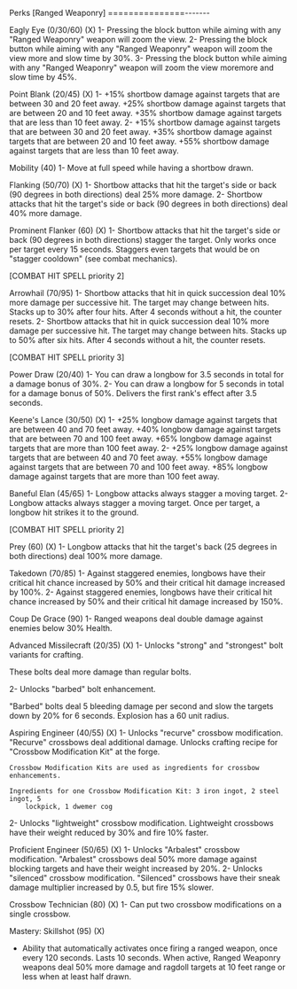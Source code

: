 Perks [Ranged Weaponry]
===============-------

Eagly Eye (0/30/60) (X)
1- Pressing the block button while aiming with any "Ranged Weaponry" weapon will zoom
	the view.
2- Pressing the block button while aiming with any "Ranged Weaponry" weapon will zoom
	the view more and slow time by 30%.
3- Pressing the block button while aiming with any "Ranged Weaponry" weapon will zoom
	the view moremore and slow time by 45%.
	
Point Blank (20/45) (X)
1-  +15% shortbow damage against targets that are between 30 and 20 feet away. +25% 
	shortbow damage against targets that are between 20 and 10 feet away. +35% shortbow 
	damage against targets that are less than 10 feet away.
2-  +15% shortbow damage against targets that are between 30 and 20 feet away. +35% 
	shortbow damage against targets that are between 20 and 10 feet away. +55% shortbow 
	damage against targets that are less than 10 feet away.

Mobility (40)
1- Move at full speed while having a shortbow drawn.

Flanking (50/70) (X)
1- Shortbow attacks that hit the target's side or back (90 degrees in both directions) 
	deal 25% more damage.
2- Shortbow attacks that hit the target's side or back (90 degrees in both directions)
	deal 40% more damage.

Prominent Flanker (60) (X)
1- Shortbow attacks that hit the target's side or back (90 degrees in both directions) 
	stagger the target. Only works once per target every 15 seconds. Staggers even targets
	that would be on "stagger cooldown" (see combat mechanics).
	
[COMBAT HIT SPELL priority 2]
	
Arrowhail (70/95)
1- Shortbow attacks that hit in quick succession deal 10% more damage per successive hit.
	The target may change between hits. Stacks up to 30% after four hits. After 4 seconds
	without a hit, the counter resets.
2- Shortbow attacks that hit in quick succession deal 10% more damage per successive hit.
	The target may change between hits. Stacks up to 50% after six hits. After 4 seconds
	without a hit, the counter resets.

[COMBAT HIT SPELL priority 3]
	
Power Draw (20/40)
1- You can draw a longbow for 3.5 seconds in total for a damage bonus of 30%.
2- You can draw a longbow for 5 seconds in total for a damage bonus of 50%. Delivers the
	first rank's effect after 3.5 seconds.

Keene's Lance (30/50) (X)
1- +25% longbow damage against targets that are between 40 and 70 feet away. +40% 
	longbow damage against targets that are between 70 and 100 feet away. +65% longbow 
	damage against targets that are more than 100 feet away.
2- +25% longbow damage against targets that are between 40 and 70 feet away. +55% 
	longbow damage against targets that are between 70 and 100 feet away. +85% longbow 
	damage against targets that are more than 100 feet away.

Baneful Elan (45/65)
1- Longbow attacks always stagger a moving target.
2- Longbow attacks always stagger a moving target. Once per target, a longbow hit strikes
	it to the ground.
	
[COMBAT HIT SPELL priority 2]
	
Prey (60) (X)
1- Longbow attacks that hit the target's back (25 degrees in both directions) deal
	100% more damage.
	
Takedown (70/85)
1- Against staggered enemies, longbows have their critical hit chance increased by 50%
	and their critical hit damage increased by 100%.
2- Against staggered enemies, longbows have their critical hit chance increased by 50%
	and their critical hit damage increased by 150%.
	
Coup De Grace (90)
1-	Ranged weapons deal double damage against enemies below 30% Health.

Advanced Missilecraft (20/35) (X)
1- Unlocks "strong" and "strongest" bolt variants for crafting.

These bolts deal more damage than regular bolts.

2- Unlocks "barbed" bolt enhancement.

"Barbed" bolts deal 5 bleeding damage per second and slow the targets down by 20%
for 6 seconds. Explosion has a 60 unit radius.

Aspiring Engineer (40/55) (X)
1- Unlocks "recurve" crossbow modification.  "Recurve" crossbows deal
	additional damage. Unlocks crafting recipe for "Crossbow Modification Kit"
	at the forge.
	
	Crossbow Modification Kits are used as ingredients for crossbow enhancements.
	
	Ingredients for one Crossbow Modification Kit: 3 iron ingot, 2 steel ingot, 5
		lockpick, 1 dwemer cog
	
2- Unlocks "lightweight" crossbow modification. Lightweight crossbows have their weight 
	reduced by 30% and fire 10% faster.

Proficient Engineer (50/65) (X)
1- Unlocks "Arbalest" crossbow modification. "Arbalest" crossbows deal
	50% more damage against blocking targets and have their weight increased by 20%.
2- Unlocks "silenced" crossbow modification. "Silenced" crossbows have their sneak 
	damage multiplier increased by 0.5, but fire 15% slower.

Crossbow Technician (80) (X)
1- Can put two crossbow modifications on a single crossbow.

Mastery: Skillshot (95) (X)
- Ability that automatically activates once firing a ranged weapon, once every 120 seconds. Lasts 10 seconds. When active, Ranged Weaponry weapons deal 50% more damage and ragdoll targets at 10 feet range or less when at least half drawn.
